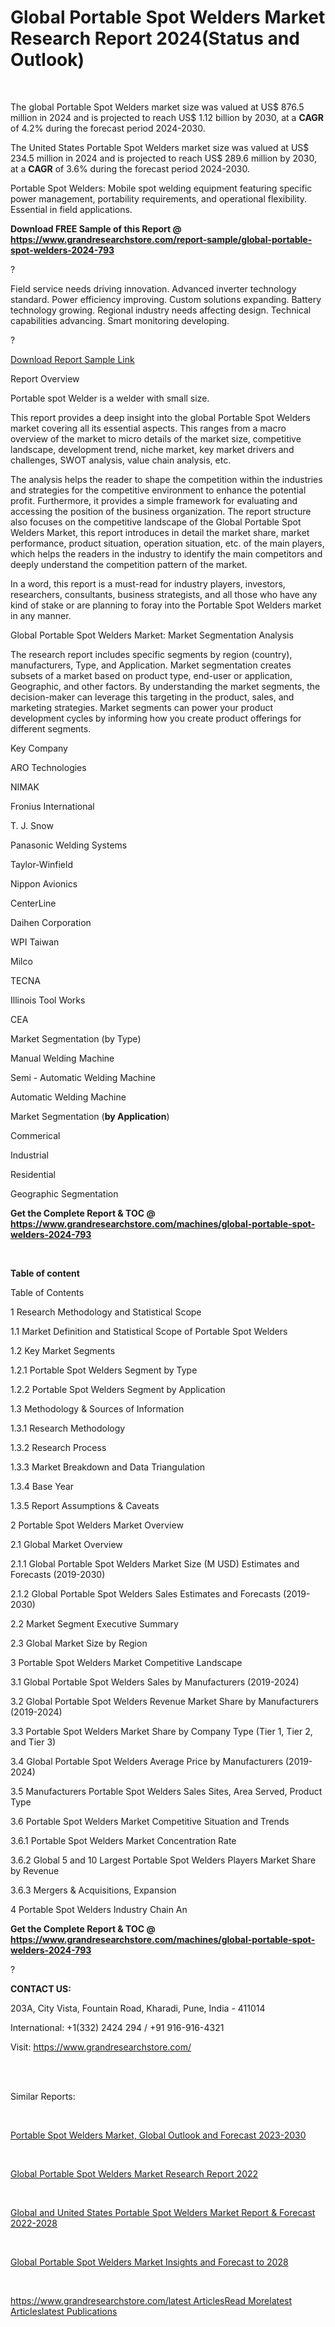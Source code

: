 <h1>Global Portable Spot Welders Market Research Report 2024(Status and Outlook)</h1><br/><p>The global Portable Spot Welders market size was valued at US$ 876.5 million in 2024 and is projected to reach US$ 1.12 billion by 2030, at a <strong>CAGR</strong> of 4.2% during the forecast period 2024-2030.</p>
 
 
 
 <p>The United States Portable Spot Welders market size was valued at US$ 234.5 million in 2024 and is projected to reach US$ 289.6 million by 2030, at a <strong>CAGR</strong> of 3.6% during the forecast period 2024-2030.</p>
 
 
 
 <p>Portable Spot Welders: Mobile spot welding equipment featuring specific power management, portability requirements, and operational flexibility. Essential in field applications.</p>
 
 
 
 <div><b>Download FREE Sample of this Report @ <a href="https://www.grandresearchstore.com/report-sample/global-portable-spot-welders-2024-793">https://www.grandresearchstore.com/report-sample/global-portable-spot-welders-2024-793</a></b></div>
 
 
 
 <p>? </p>
 
 
 
 <p>Field service needs driving innovation. Advanced inverter technology standard. Power efficiency improving. Custom solutions expanding. Battery technology growing. Regional industry needs affecting design. Technical capabilities advancing. Smart monitoring developing.</p>
 
 
 
 <p>? </p>
 
 
 
 <p><a href="https://www.grandresearchstore.com/mr-admin/report-sample/global-portable-spot-welders-2024-793">Download Report Sample Link</a></p>
 
 
 
 <p>Report Overview</p>
 
 
 
 <p>Portable spot Welder is a welder with small size.</p>
 
 
 
 <p>This report provides a deep insight into the global Portable Spot Welders market covering all its essential aspects. This ranges from a macro overview of the market to micro details of the market size, competitive landscape, development trend, niche market, key market drivers and challenges, SWOT analysis, value chain analysis, etc.</p>
 
 
 
 <p>The analysis helps the reader to shape the competition within the industries and strategies for the competitive environment to enhance the potential profit. Furthermore, it provides a simple framework for evaluating and accessing the position of the business organization. The report structure also focuses on the competitive landscape of the Global Portable Spot Welders Market, this report introduces in detail the market share, market performance, product situation, operation situation, etc. of the main players, which helps the readers in the industry to identify the main competitors and deeply understand the competition pattern of the market.</p>
 
 
 
 <p>In a word, this report is a must-read for industry players, investors, researchers, consultants, business strategists, and all those who have any kind of stake or are planning to foray into the Portable Spot Welders market in any manner.</p>
 
 
 
 <p>Global Portable Spot Welders Market: Market Segmentation Analysis</p>
 
 
 
 <p>The research report includes specific segments by region (country), manufacturers, Type, and Application. Market segmentation creates subsets of a market based on product type, end-user or application, Geographic, and other factors. By understanding the market segments, the decision-maker can leverage this targeting in the product, sales, and marketing strategies. Market segments can power your product development cycles by informing how you create product offerings for different segments.</p>
 
 
 
 <p>Key Company</p>
 
 
 
 <p>ARO Technologies</p>
 
 
 
 <p>NIMAK</p>
 
 
 
 <p>Fronius International</p>
 
 
 
 <p>T. J. Snow</p>
 
 
 
 <p>Panasonic Welding Systems</p>
 
 
 
 <p>Taylor-Winfield</p>
 
 
 
 <p>Nippon Avionics</p>
 
 
 
 <p>CenterLine</p>
 
 
 
 <p>Daihen Corporation</p>
 
 
 
 <p>WPI Taiwan</p>
 
 
 
 <p>Milco</p>
 
 
 
 <p>TECNA</p>
 
 
 
 <p>Illinois Tool Works</p>
 
 
 
 <p>CEA</p>
 
 
 
 <p>Market Segmentation (by Type)</p>
 
 
 
 <p>Manual Welding Machine</p>
 
 
 
 <p>Semi - Automatic Welding Machine</p>
 
 
 
 <p>Automatic Welding Machine</p>
 
 
 
 <p>Market Segmentation (<strong>by Application</strong>)</p>
 
 
 
 <p>Commerical</p>
 
 
 
 <p>Industrial</p>
 
 
 
 <p>Residential</p>
 
 
 
 <p>Geographic Segmentation</p>
 
 
 
 <div><b>Get the Complete Report & TOC @ <a href="https://www.grandresearchstore.com/machines/global-portable-spot-welders-2024-793">https://www.grandresearchstore.com/machines/global-portable-spot-welders-2024-793</a></b></div>
 
 
 
 <p><br />
 
 <b>Table of content</b></p>
 
 
 
 <p>Table of Contents<br />
 
 1 Research Methodology and Statistical Scope<br />
 
 1.1 Market Definition and Statistical Scope of Portable Spot Welders<br />
 
 1.2 Key Market Segments<br />
 
 1.2.1 Portable Spot Welders Segment by Type<br />
 
 1.2.2 Portable Spot Welders Segment by Application<br />
 
 1.3 Methodology & Sources of Information<br />
 
 1.3.1 Research Methodology<br />
 
 1.3.2 Research Process<br />
 
 1.3.3 Market Breakdown and Data Triangulation<br />
 
 1.3.4 Base Year<br />
 
 1.3.5 Report Assumptions & Caveats<br />
 
 2 Portable Spot Welders Market Overview<br />
 
 2.1 Global Market Overview<br />
 
 2.1.1 Global Portable Spot Welders Market Size (M USD) Estimates and Forecasts (2019-2030)<br />
 
 2.1.2 Global Portable Spot Welders Sales Estimates and Forecasts (2019-2030)<br />
 
 2.2 Market Segment Executive Summary<br />
 
 2.3 Global Market Size by Region<br />
 
 3 Portable Spot Welders Market Competitive Landscape<br />
 
 3.1 Global Portable Spot Welders Sales by Manufacturers (2019-2024)<br />
 
 3.2 Global Portable Spot Welders Revenue Market Share by Manufacturers (2019-2024)<br />
 
 3.3 Portable Spot Welders Market Share by Company Type (Tier 1, Tier 2, and Tier 3)<br />
 
 3.4 Global Portable Spot Welders Average Price by Manufacturers (2019-2024)<br />
 
 3.5 Manufacturers Portable Spot Welders Sales Sites, Area Served, Product Type<br />
 
 3.6 Portable Spot Welders Market Competitive Situation and Trends<br />
 
 3.6.1 Portable Spot Welders Market Concentration Rate<br />
 
 3.6.2 Global 5 and 10 Largest Portable Spot Welders Players Market Share by Revenue<br />
 
 3.6.3 Mergers & Acquisitions, Expansion<br />
 
 4 Portable Spot Welders Industry Chain An</p>
 
 
 
 <div><b>Get the Complete Report & TOC @ <a href="https://www.grandresearchstore.com/machines/global-portable-spot-welders-2024-793">https://www.grandresearchstore.com/machines/global-portable-spot-welders-2024-793</a></b></div>
 
 
 
 <p>? </p>
 
 
 
 <p><b>CONTACT US:</b><br />
 
 203A, City Vista, Fountain Road, Kharadi, Pune, India - 411014<br />
 
 International: +1(332) 2424 294 / +91 916-916-4321<br />
 
 Visit: <a href="https://www.grandresearchstore.com/">https://www.grandresearchstore.com/</a><br />
 
 <br />
 
 <br />
 
 Similar Reports:<br />
 
 <br />
 
 <a href="https://www.grandresearchstore.com/machines/global-portable-spot-welders-forecast-2023-2030-173">Portable Spot Welders Market, Global Outlook and Forecast 2023-2030</a><br />
 
 <br />
 
 <a href="https://www.grandresearchstore.com/machines/global-portable-spot-welders-2022-73">Global Portable Spot Welders Market Research Report 2022</a><br />
 
 <br />
 
 <a href="https://www.grandresearchstore.com/machines/global-united-states-portable-spot-welders-2022-2028-632">Global and United States Portable Spot Welders Market Report & Forecast 2022-2028</a><br />
 
 <br />
 
 <a href="https://www.grandresearchstore.com/machines/global-portable-spot-welders-2028-76">Global Portable Spot Welders Market Insights and Forecast to 2028</a><br />
 
 <br />
 
 <a href="https://gyeongbokgung.com">https://www.grandresearchstore.com/</a><a href="https://hallyeomaritime.com">latest Articles</a><a href="https://jingwansa.com">Read More</a><a href="https://nguoiviet.jp/">latest Articles</a><a href="https://www.intelmarketresearch.com/">latest Publications</a></p>